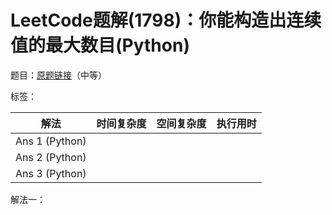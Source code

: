 # LeetCode题解(1798)：你能构造出连续值的最大数目(Python)

题目：[原题链接](https://leetcode-cn.com/problems/maximum-number-of-consecutive-values-you-can-make/)（中等）

标签：

| 解法           | 时间复杂度 | 空间复杂度 | 执行用时 |
| -------------- | ---------- | ---------- | -------- |
| Ans 1 (Python) |            |            |          |
| Ans 2 (Python) |            |            |          |
| Ans 3 (Python) |            |            |          |

解法一：

